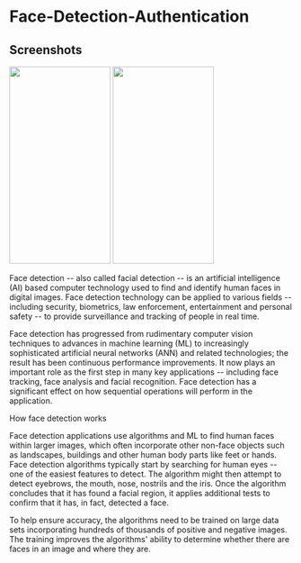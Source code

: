 # Face-Detection-Authentication
## Screenshots
<img width="180" height="350" src="https://github.com/KavyaKandhway/Face-Detection-Authentication/blob/main/assets/Screenshot_2021-07-20-19-43-04-871_com.example.face_recognition_attendance.jpg"/> <img width="180" height="350" src="https://github.com/KavyaKandhway/Face-Detection-Authentication/blob/main/assets/Screenshot_2021-07-20-19-51-42-626_com.example.face_recognition_attendance.jpg"/>


Face detection -- also called facial detection -- is an artificial intelligence (AI) based computer technology used to find and identify human faces in digital images. Face detection technology can be applied to various fields -- including security, biometrics, law enforcement, entertainment and personal safety -- to provide surveillance and tracking of people in real time.

Face detection has progressed from rudimentary computer vision techniques to advances in machine learning (ML) to increasingly sophisticated artificial neural networks (ANN) and related technologies; the result has been continuous performance improvements. It now plays an important role as the first step in many key applications -- including face tracking, face analysis and facial recognition. Face detection has a significant effect on how sequential operations will perform in the application.


How face detection works

Face detection applications use algorithms and ML to find human faces within larger images, which often incorporate other non-face objects such as landscapes, buildings and other human body parts like feet or hands. Face detection algorithms typically start by searching for human eyes -- one of the easiest features to detect. The algorithm might then attempt to detect eyebrows, the mouth, nose, nostrils and the iris. Once the algorithm concludes that it has found a facial region, it applies additional tests to confirm that it has, in fact, detected a face.

To help ensure accuracy, the algorithms need to be trained on large data sets incorporating hundreds of thousands of positive and negative images. The training improves the algorithms' ability to determine whether there are faces in an image and where they are.
